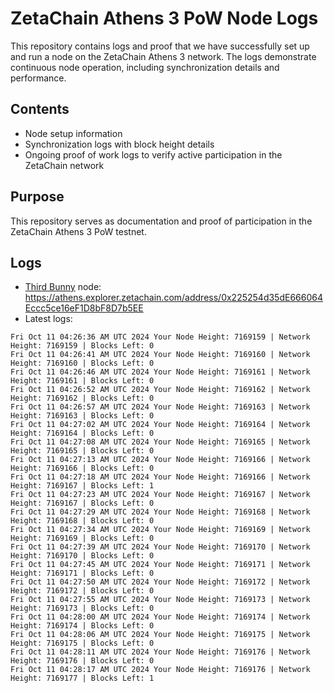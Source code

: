 # ZetaChain Athens 3 PoW Node Logs
This repository contains logs and proof that we have successfully set up and run a node on the ZetaChain Athens 3 network. The logs demonstrate continuous node operation, including synchronization details and performance.

## Contents
- Node setup information
- Synchronization logs with block height details
- Ongoing proof of work logs to verify active participation in the ZetaChain network

## Purpose
This repository serves as documentation and proof of participation in the ZetaChain Athens 3 PoW testnet.

## Logs

- [Third Bunny](https://thirdbunny.xyz/) node: https://athens.explorer.zetachain.com/address/0x225254d35dE666064Eccc5ce16eF1D8bF8D7b5EE
- Latest logs:
```
Fri Oct 11 04:26:36 AM UTC 2024 Your Node Height: 7169159 | Network Height: 7169159 | Blocks Left: 0
Fri Oct 11 04:26:41 AM UTC 2024 Your Node Height: 7169160 | Network Height: 7169160 | Blocks Left: 0
Fri Oct 11 04:26:46 AM UTC 2024 Your Node Height: 7169161 | Network Height: 7169161 | Blocks Left: 0
Fri Oct 11 04:26:52 AM UTC 2024 Your Node Height: 7169162 | Network Height: 7169162 | Blocks Left: 0
Fri Oct 11 04:26:57 AM UTC 2024 Your Node Height: 7169163 | Network Height: 7169163 | Blocks Left: 0
Fri Oct 11 04:27:02 AM UTC 2024 Your Node Height: 7169164 | Network Height: 7169164 | Blocks Left: 0
Fri Oct 11 04:27:08 AM UTC 2024 Your Node Height: 7169165 | Network Height: 7169165 | Blocks Left: 0
Fri Oct 11 04:27:13 AM UTC 2024 Your Node Height: 7169166 | Network Height: 7169166 | Blocks Left: 0
Fri Oct 11 04:27:18 AM UTC 2024 Your Node Height: 7169166 | Network Height: 7169167 | Blocks Left: 1
Fri Oct 11 04:27:23 AM UTC 2024 Your Node Height: 7169167 | Network Height: 7169167 | Blocks Left: 0
Fri Oct 11 04:27:29 AM UTC 2024 Your Node Height: 7169168 | Network Height: 7169168 | Blocks Left: 0
Fri Oct 11 04:27:34 AM UTC 2024 Your Node Height: 7169169 | Network Height: 7169169 | Blocks Left: 0
Fri Oct 11 04:27:39 AM UTC 2024 Your Node Height: 7169170 | Network Height: 7169170 | Blocks Left: 0
Fri Oct 11 04:27:45 AM UTC 2024 Your Node Height: 7169171 | Network Height: 7169171 | Blocks Left: 0
Fri Oct 11 04:27:50 AM UTC 2024 Your Node Height: 7169172 | Network Height: 7169172 | Blocks Left: 0
Fri Oct 11 04:27:55 AM UTC 2024 Your Node Height: 7169173 | Network Height: 7169173 | Blocks Left: 0
Fri Oct 11 04:28:00 AM UTC 2024 Your Node Height: 7169174 | Network Height: 7169174 | Blocks Left: 0
Fri Oct 11 04:28:06 AM UTC 2024 Your Node Height: 7169175 | Network Height: 7169175 | Blocks Left: 0
Fri Oct 11 04:28:11 AM UTC 2024 Your Node Height: 7169176 | Network Height: 7169176 | Blocks Left: 0
Fri Oct 11 04:28:17 AM UTC 2024 Your Node Height: 7169176 | Network Height: 7169177 | Blocks Left: 1
```
